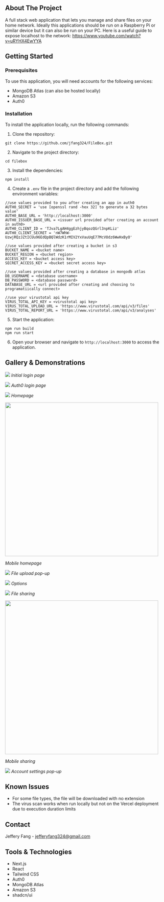 ## About The Project

A full stack web application that lets you manage and share files on your home network. Ideally this applications should be run on a Raspberry Pi or similar device but it can also be run on your PC. Here is a useful guide to expose localhost to the network: https://www.youtube.com/watch?v=uRYHX4EwYYA

## Getting Started

### Prerequisites

To use this application, you will need accounts for the following services:

-   MongoDB Atlas (can also be hosted locally)
-   Amazon S3
-   Auth0

### Installation

To install the application locally, run the following commands:

1. Clone the repository:

```
git clone https://github.com/jfang324/FileBox.git
```

2. Navigate to the project directory:

```
cd filebox
```

3. Install the dependencies:

```
npm install
```

4. Create a `.env` file in the project directory and add the following environment variables:

```
//use values provided to you after creating an app in auth0
AUTH0_SECRET = 'use [openssl rand -hex 32] to generate a 32 bytes value'
AUTH0_BASE_URL = 'http://localhost:3000'
AUTH0_ISSUER_BASE_URL = <issuer url provided after creating an account in auth0>
AUTH0_CLIENT_ID = 'TJva7LgAH4ggEzhjyBqozQGrl3npKLiz'
AUTH0_CLIENT_SECRET = 'nW7WhW-UzwjRQzJZtICUu96EdQpBQlWdzK1rMIV2YxVauUqE77McVOdz6WwHxByO'

//use values provided after creating a bucket in s3
BUCKET_NAME = <bucket name>
BUCKET_REGION = <bucket region>
ACCESS_KEY = <bucket access key>
SECRET_ACCESS_KEY = <bucket secret access key>

//use values provided after creating a database in mongodb atlas
DB_USERNAME = <database username>
DB_PASSWORD = <database password>
DATABASE_URL = <url provided after creating and choosing to programatiically connect>

//use your virustotal api key
VIRUS_TOTAL_API_KEY = <virustotal api key>
VIRUS_TOTAL_UPLOAD_URL = 'https://www.virustotal.com/api/v3/files'
VIRUS_TOTAL_REPORT_URL = 'https://www.virustotal.com/api/v3/analyses'
```

5. Start the application:

```
npm run build
npm run start
```

6. Open your browser and navigate to `http://localhost:3000` to access the application.

## Gallery & Demonstrations

<img src='https://github.com/user-attachments/assets/6f3d6e8d-96d8-448c-a520-0f09ea1b410b'> </img>
_Initial login page_

<img src='https://github.com/user-attachments/assets/a515762b-5f15-45ca-b5b4-14e5ebb8c36a'> </img>
_Auth0 login page_

<img src='https://github.com/user-attachments/assets/f49aa223-43d6-4f17-958b-82b8663d1b6e'> </img>
_Homepage_

<img src='https://github.com/user-attachments/assets/db7b9d3a-0ea8-4032-8ecd-14599bb5a16d' width="auto" height="500"> </img>

_Mobile homepage_

<img src='https://github.com/user-attachments/assets/9b2a7c14-8f55-4a72-b975-d4b7e7bcba70'> </img>
_File upload pop-up_

<img src='https://github.com/user-attachments/assets/cac079f9-dd39-4cbf-be91-d62d7172f035'> </img>
_Options_

<img src='https://github.com/user-attachments/assets/a40d2a65-3065-47ff-a856-3cd346091317'> </img>
_File sharing_

<img src='https://github.com/user-attachments/assets/a30c87c0-59eb-46ee-9c7a-d29933d73b41' width="auto" height="500"> </img>

_Mobile sharing_

<img src='https://github.com/user-attachments/assets/989c0dbc-358b-4154-ae4e-a51b8e4b48ae'> </img>
_Account settings pop-up_

## Known Issues

-   For some file types, the file will be downloaded with no extension
-   The virus scan works when run locally but not on the Vercel deployment due to execution duration limits

## Contact

Jeffery Fang - [jefferyfang324@gmail.com](mailto:jefferyfang324@gmail.com)

## Tools & Technologies

-   Next.js
-   React
-   Tailwind CSS
-   Auth0
-   MongoDB Atlas
-   Amazon S3
-   shadcn/ui
